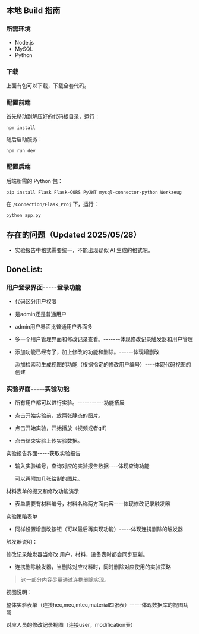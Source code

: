 ## 本地 Build 指南

### 所需环境

- Node.js
- MySQL
- Python

### 下载

上面有包可以下载，下载全套代码。

### 配置前端

首先移动到解压好的代码根目录，运行：

```
npm install
```
随后启动服务：
```
npm run dev
```

### 配置后端

后端所需的 Python 包：

```
pip install Flask Flask-CORS PyJWT mysql-connector-python Werkzeug
```

在 `/Connection/Flask_Proj` 下，运行：
```
python app.py
```


## 存在的问题（Updated 2025/05/28）

- 实验报告中格式需要统一，不能出现疑似 AI 生成的格式吧。

## DoneList:

### 用户登录界面-----登录功能

+ 代码区分用户权限 

+ 是admin还是普通用户

+ admin用户界面比普通用户界面多

+ 多一个用户管理界面和修改记录查看。-------体现修改记录触发器和用户管理

+ 添加功能已经有了，加上修改的功能和删除。------体现增删改

  添加检索和生成视图的功能（根据指定的修改用户编号）----体现代码视图的创建

### 实验界面-----实验功能

+ 所有用户都可以进行实验。-----------功能拓展

+ 点击开始实验前，放两张静态的图片。

+ 点击开始实验，开始播放（视频或者gif）

+ 点击结束实验上传实验数据。


实验报告界面-----获取实验报告

+ 输入实验编号，查询对应的实验报告数据----体现查询功能

  可以再附加几张绘制的图片。

	
材料表单的提交和修改功能演示

+ 表单需要有材料编号，材料名称两方面内容----体现修改记录触发器

实验策略表单

+ 同样设置增删改按钮（可以最后再实现功能）-----体现连携删除的触发器


触发器说明：

  修改记录触发器当修改 用户，材料，设备表时都会同步更新。

- 连携删除触发器，当删除对应材料时，同时删除对应使用的实验策略

> 这一部分内容尽量通过连携删除实现。

视图说明：

  整体实验表单（连接hec,mec,mtec,material四张表）-----体现数据库的视图功能

  对应人员的修改记录视图（连接user，modification表）

